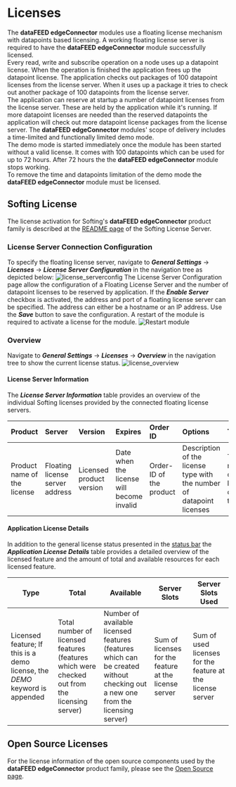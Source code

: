 # Licenses

The **dataFEED edgeConnector** modules use a floating license mechanism with
datapoints based licensing. A working floating license server is required to
have the **dataFEED edgeConnector** module successfully licensed.  
Every read, write and subscribe operation on a node uses up a datapoint
license. When the operation is finished the application frees up the datapoint
license. The application checks out packages of 100 datapoint licenses from the
license server. When it uses up a package it tries to check out another
package of 100 datapoints from the license server.  
The application can reserve at startup a number of datapoint licenses from the
license server. These are held by the application while it's running. If more
datapoint licenses are needed than the reserved datapoints the application will
check out more datapoint license packages from the license server.
The **dataFEED edgeConnector** modules' scope of delivery includes a
time-limited and functionally limited demo mode.  
The demo mode is started immediately once the module has been started without a
valid license. It comes with 100 datapoints which can be used for up to
72 hours. After 72 hours the the **dataFEED edgeConnector** module stops
working.  
To remove the time and datapoints limitation of the demo mode the **dataFEED
edgeConnector** module must be licensed.

## Softing License

The license activation for Softing's **dataFEED edgeConnector** product
family is described at the [README page](./SoftingLicenseServer/README.md)
of the Softing License Server.

### License Server Connection Configuration

To specify the floating license server, navigate to
***General Settings*** -> ***Licenses*** -> ***License Server Configuration***
in the navigation tree as depicted below:
![license_serverconfig](../documentation_pics/license_serverconfig.png)
The License Server Configuration page allow the configuration of a Floating
License Server and the number of datapoint licenses to be reserved
by application.
If the ***Enable Server*** checkbox is activated, the address and port of a
floating license server can be specified. The address can either be a hostname
or an IP address. Use the ***Save*** button to save the configuration.
A restart of the module is required to activate a license for the module.
![Restart module](../documentation_pics/restart-application.png)

### Overview

Navigate to ***General Settings*** -> ***Licenses*** -> ***Overview*** in the
navigation tree to show the current license status.
![license_overview](../documentation_pics/license_overview.png)

#### License Server Information

The ***License Server Information*** table provides an overview of the
individual Softing licenses provided by the connected floating license servers.

| Product | Server | Version | Expires | Order ID | Options | Total | Used |
| :------ | :----- | :------ | :------ | :------- | :---- | :--- | :--- |
| Product name of the license | Floating license server address | Licensed product version | Date when the license will become invalid | Order-ID of the product | Description of the license type with the number of datapoint licenses | Total number of licenses of this type | Number of license of this type currently in use |

#### Application License Details

In addition to the general license status presented in the [status bar](#status)
the ***Application License Details*** table provides a detailed overview of the
licensed feature and the amount of total and available resources for each
licensed feature.

| Type | Total | Available | Server Slots | Server Slots Used |
| --- | --- | --- | -- | -- |
| Licensed feature; If this is a demo license, the *DEMO* keyword is appended | Total number of licensed features (features which were checked out from the licensing server) | Number of available licensed features (features which can be created without checking out a new one from the licensing server) | Sum of licenses for the feature at the license server | Sum of used licenses for the feature at the license server |

## Open Source Licenses

For the license information of the open source components used by the
**dataFEED edgeConnector** product family, please see the
[Open Source page](Licenses/OpenSourceLicenses.md).

